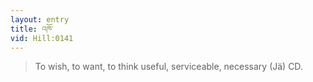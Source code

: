 ```yaml
---
layout: entry
title: འཁོ་
vid: Hill:0141
---
```

> To wish, to want, to think useful, serviceable, necessary (Jä) CD.
